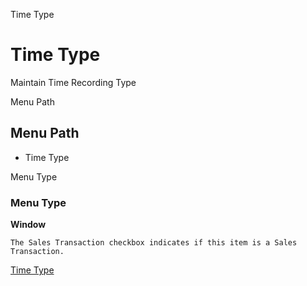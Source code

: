 
Time Type
# Time Type


Maintain Time Recording Type

Menu Path
## Menu Path



- Time Type

Menu Type
### Menu Type

**Window**

```
The Sales Transaction checkbox indicates if this item is a Sales Transaction.
```

[Time Type](../../window-time-type.md)